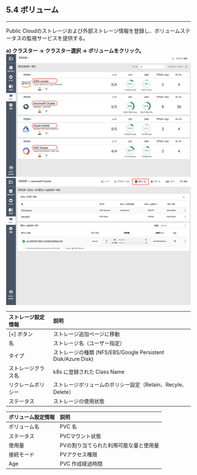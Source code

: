 ## 5.4 ボリューム

---

Public Cloudのストレージおよび外部ストレージ情報を登録し、ボリュームステータスの監視サービスを提供する。

**a\) クラスター → クラスター選択 → ボリュームをクリック。**![](/assets/JP/2.5/5.4_1.png)![](/assets/JP/2.5/5.4_2.png)

| **ストレージ設定情報** | **説明** |
| :--- | :--- |
| [+] ボタン | ストレージ追加ページに移動 |
| 名 | ストレージ名（ユーザー指定） |
| タイプ | ストレージの種類 (NFS/EBS/Google Persistent Disk/Azure Disk) |
| ストレージクラス名 | k8s に登録された Class Name |
| リクレームポリシー | ストレージボリュームのポリシー設定（Retain、Recyle、Delete） |
| ステータス | ストレージの使用状態 |

| **ボリューム設定情報** | **説明** |
| :--- | :--- |
| ボリューム名 | PVC 名 |
| ステータス | PVCマウント状態 |
| 使用量 | PVの割り当てられた利用可能な量と使用量 |
| 接続モード | PVアクセス権限 |
| Age | PVC 作成経過時間 |



